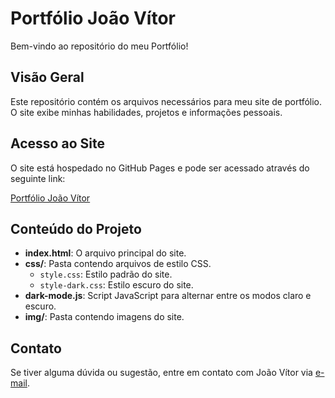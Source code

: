 # Portfólio João Vítor

Bem-vindo ao repositório do meu Portfólio!

## Visão Geral

Este repositório contém os arquivos necessários para meu site de portfólio. O site exibe minhas habilidades, projetos e informações pessoais.

## Acesso ao Site

O site está hospedado no GitHub Pages e pode ser acessado através do seguinte link:

[Portfólio João Vítor](https://joaovitormelosantos.github.io/portfolio/)

## Conteúdo do Projeto

- **index.html**: O arquivo principal do site.
- **css/**: Pasta contendo arquivos de estilo CSS.
  - `style.css`: Estilo padrão do site.
  - `style-dark.css`: Estilo escuro do site.
- **dark-mode.js**: Script JavaScript para alternar entre os modos claro e escuro.
- **img/**: Pasta contendo imagens do site.

## Contato

Se tiver alguma dúvida ou sugestão, entre em contato com João Vítor via [e-mail](mailto:joaovitor502013@gmail.com).
